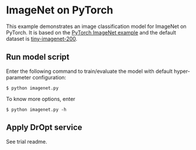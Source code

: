 # ImageNet on PyTorch
This example demonstrates an image classification model for ImageNet on PyTorch.
It is based on the [PyTorch ImageNet example][ref:imagenet] and
the default dataset is [tiny-imagenet-200][ref:ti200].


## Run model script
Enter the following command to train/evaluate the model with default
hyper-parameter configuration:
```console
$ python imagenet.py
```

To know more options, enter
```console
$ python imagenet.py -h
```


## Apply DrOpt service
See trial readme.



[ref:imagenet]: https://github.com/pytorch/examples/tree/master/imagenet
[ref:ti200]: https://tiny-imagenet.herokuapp.com/
